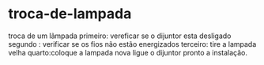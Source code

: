 # troca-de-lampada
troca de um lãmpada
primeiro: vereficar se o dijuntor esta desligado
segundo : verificar se os fios não estão energizados
terceiro: tire a lampada velha
quarto:coloque a lampada nova
ligue o dijuntor pronto a instalação.
